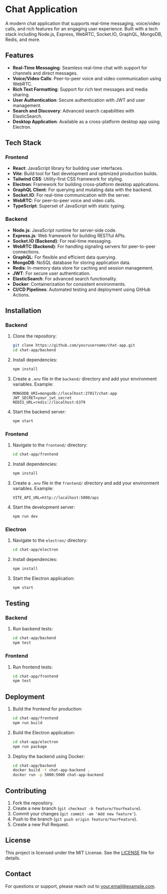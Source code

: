 # Chat Application

A modern chat application that supports real-time messaging, voice/video calls, and rich features for an engaging user experience. Built with a tech stack including Node.js, Express, WebRTC, Socket.IO, GraphQL, MongoDB, Redis, and more.

## Features

- **Real-Time Messaging**: Seamless real-time chat with support for channels and direct messages.
- **Voice/Video Calls**: Peer-to-peer voice and video communication using WebRTC.
- **Rich Text Formatting**: Support for rich text messages and media sharing.
- **User Authentication**: Secure authentication with JWT and user management.
- **Search and Discovery**: Advanced search capabilities with ElasticSearch.
- **Desktop Application**: Available as a cross-platform desktop app using Electron.

## Tech Stack

### Frontend

- **React**: JavaScript library for building user interfaces.
- **Vite**: Build tool for fast development and optimized production builds.
- **Tailwind CSS**: Utility-first CSS framework for styling.
- **Electron**: Framework for building cross-platform desktop applications.
- **GraphQL Client**: For querying and mutating data with the backend.
- **Socket.IO**: For real-time communication with the server.
- **WebRTC**: For peer-to-peer voice and video calls.
- **TypeScript**: Superset of JavaScript with static typing.

### Backend

- **Node.js**: JavaScript runtime for server-side code.
- **Express.js**: Web framework for building RESTful APIs.
- **Socket.IO (Backend)**: For real-time messaging.
- **WebRTC (Backend)**: For handling signaling servers for peer-to-peer connections.
- **GraphQL**: For flexible and efficient data querying.
- **MongoDB**: NoSQL database for storing application data.
- **Redis**: In-memory data store for caching and session management.
- **JWT**: For secure user authentication.
- **ElasticSearch**: For advanced search functionality.
- **Docker**: Containerization for consistent environments.
- **CI/CD Pipelines**: Automated testing and deployment using GitHub Actions.

## Installation

### Backend

1. Clone the repository:

   ```bash
   git clone https://github.com/yourusername/chat-app.git
   cd chat-app/backend
   ```

2. Install dependencies:

   ```bash
   npm install
   ```

3. Create a `.env` file in the `backend/` directory and add your environment variables. Example:

   ```
   MONGODB_URI=mongodb://localhost:27017/chat-app
   JWT_SECRET=your_jwt_secret
   REDIS_URL=redis://localhost:6379
   ```

4. Start the backend server:
   ```bash
   npm start
   ```

### Frontend

1. Navigate to the `frontend/` directory:

   ```bash
   cd chat-app/frontend
   ```

2. Install dependencies:

   ```bash
   npm install
   ```

3. Create a `.env` file in the `frontend/` directory and add your environment variables. Example:

   ```
   VITE_API_URL=http://localhost:5000/api
   ```

4. Start the development server:
   ```bash
   npm run dev
   ```

### Electron

1. Navigate to the `electron/` directory:

   ```bash
   cd chat-app/electron
   ```

2. Install dependencies:

   ```bash
   npm install
   ```

3. Start the Electron application:
   ```bash
   npm start
   ```

## Testing

### Backend

1. Run backend tests:
   ```bash
   cd chat-app/backend
   npm test
   ```

### Frontend

1. Run frontend tests:
   ```bash
   cd chat-app/frontend
   npm test
   ```

## Deployment

1. Build the frontend for production:

   ```bash
   cd chat-app/frontend
   npm run build
   ```

2. Build the Electron application:

   ```bash
   cd chat-app/electron
   npm run package
   ```

3. Deploy the backend using Docker:
   ```bash
   cd chat-app/backend
   docker build -t chat-app-backend .
   docker run -p 5000:5000 chat-app-backend
   ```

## Contributing

1. Fork the repository.
2. Create a new branch (`git checkout -b feature/YourFeature`).
3. Commit your changes (`git commit -am 'Add new feature'`).
4. Push to the branch (`git push origin feature/YourFeature`).
5. Create a new Pull Request.

## License

This project is licensed under the MIT License. See the [LICENSE](LICENSE) file for details.

## Contact

For questions or support, please reach out to [your.email@example.com](mailto:your.email@example.com).
